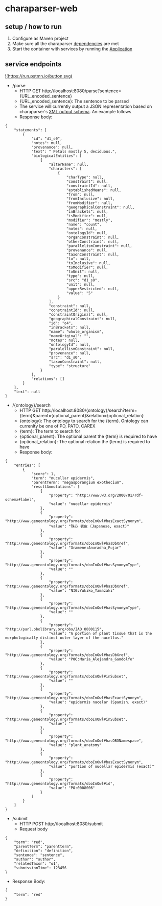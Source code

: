 # charaparser-web

## setup / how to run
1. Configure as Maven project
2. Make sure all the charaparser [dependencies](https://github.com/biosemantics/charaparser) are met
3. Start the container with services by running the [Application](https://github.com/biosemantics/charaparser-web/blob/master/src/main/java/edu/arizona/biosemantics/semanticmarkup/web/Application.java)

## service endpoints
 [!(https://run.pstmn.io/button.svg)](https://app.getpostman.com/run-collection/9b1918b76cb7380d8a5f)

* /parse
  * HTTP GET http://localhost:8080/parse?sentence={URL_encoded_sentence}
  * {URL_encoded_sentence}: The sentence to be parsed
  * The service will currently output a JSON representation based on charaparser's [XML output schema](https://github.com/biosemantics/schemas/blob/master/semanticMarkupOutput.xsd). An example follows.
  * Response body:
```
{
    "statements": [
        {
            "id": "d1_s0",
            "notes": null,
            "provenance": null,
            "text": " Petals mostly 5, deciduous.",
            "biologicalEntities": [
                {
                    "alterName": null,
                    "characters": [
                        {
                            "charType": null,
                            "constraint": null,
                            "constraintId": null,
                            "establishedMeans": null,
                            "from": null,
                            "fromInclusive": null,
                            "fromModifier": null,
                            "geographicalConstraint": null,
                            "inBrackets": null,
                            "isModifier": null,
                            "modifier": "mostly",
                            "name": "count",
                            "notes": null,
                            "ontologyId": null,
                            "organConstraint": null,
                            "otherConstraint": null,
                            "parallelismConstraint": null,
                            "provenance": null,
                            "taxonConstraint": null,
                            "to": null,
                            "toInclusive": null,
                            "toModifier": null,
                            "toUnit": null,
                            "type": null,
                            "src": "d1_s0",
                            "unit": null,
                            "upperRestricted": null,
                            "value": "5"
                        }
                    ],
                    "constraint": null,
                    "constraintId": null,
                    "constraintOriginal": null,
                    "geographicalConstraint": null,
                    "id": "o4",
                    "inBrackets": null,
                    "name": "whole_organism",
                    "nameOriginal": "",
                    "notes": null,
                    "ontologyId": null,
                    "paralellismConstraint": null,
                    "provenance": null,
                    "src": "d1_s0",
                    "taxonConstraint": null,
                    "type": "structure"
                }
            ],
            "relations": []
        }
    ],
    "text": null
}
```

* /{ontology}/search
  * HTTP GET http://localhost:8080/{ontology}/search?term={term}&parent={optional_parent}&relation={optional_relation}
  * {ontology}: The ontology to search for the {term}. Ontology can currenlty be one of PO, PATO, CAREX
  * {term}: The term to search for
  * {optional_parent}: The optional parent the {term} is required to have
  * {optional_relation}: The optional relation the {term} is required to have
  * Response body:
```
{
    "entries": [
        {
            "score": 1,
            "term": "nucellar epidermis",
            "parentTerm": "megasporangium exothecium",
            "resultAnnotations": [
                {
                    "property": "http://www.w3.org/2000/01/rdf-schema#label",
                    "value": "nucellar epidermis"
                },
                {
                    "property": "http://www.geneontology.org/formats/oboInOwl#hasExactSynonym",
                    "value": "珠心 表皮 (Japanese, exact)"
                },
                {
                    "property": "http://www.geneontology.org/formats/oboInOwl#hasDbXref",
                    "value": "Gramene:Anuradha_Pujar"
                },
                {
                    "property": "http://www.geneontology.org/formats/oboInOwl#hasSynonymType",
                    "value": ""
                },
                {
                    "property": "http://www.geneontology.org/formats/oboInOwl#hasDbXref",
                    "value": "NIG:Yukiko_Yamazaki"
                },
                {
                    "property": "http://www.geneontology.org/formats/oboInOwl#hasSynonymType",
                    "value": ""
                },
                {
                    "property": "http://purl.obolibrary.org/obo/IAO_0000115",
                    "value": "A portion of plant tissue that is the morphologically distinct outer layer of the nucellus."
                },
                {
                    "property": "http://www.geneontology.org/formats/oboInOwl#hasDbXref",
                    "value": "POC:Maria_Alejandra_Gandolfo"
                },
                {
                    "property": "http://www.geneontology.org/formats/oboInOwl#inSubset",
                    "value": ""
                },
                {
                    "property": "http://www.geneontology.org/formats/oboInOwl#hasExactSynonym",
                    "value": "epidermis nucelar (Spanish, exact)"
                },
                {
                    "property": "http://www.geneontology.org/formats/oboInOwl#inSubset",
                    "value": ""
                },
                {
                    "property": "http://www.geneontology.org/formats/oboInOwl#hasOBONamespace",
                    "value": "plant_anatomy"
                },
                {
                    "property": "http://www.geneontology.org/formats/oboInOwl#hasExactSynonym",
                    "value": "portion of nucellar epidermis (exact)"
                },
                {
                    "property": "http://www.geneontology.org/formats/oboInOwl#id",
                    "value": "PO:0008006"
                }
            ]
        }
    ]
}
```

* /submit
  * HTTP POST http://localhost:8080/submit
  * Request body
```
{
    "term": "red",
    "parentTerm": "parentterm",
    "definition": "definition",
    "sentence": "sentence",
    "author": "author",
    "relatedTaxon": "o1",
    "submissionTime": 123456
}
```  
  * Response Body:
```  
{
    "term": "red"
}
```
